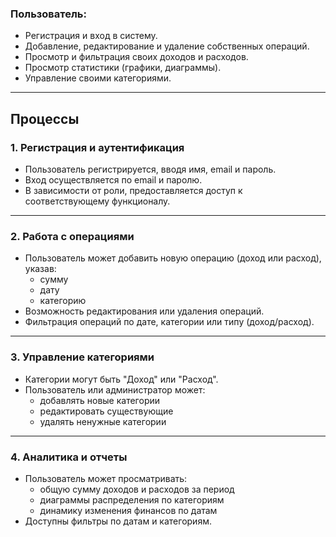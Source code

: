 
### Пользователь:
- Регистрация и вход в систему.
- Добавление, редактирование и удаление собственных операций.
- Просмотр и фильтрация своих доходов и расходов.
- Просмотр статистики (графики, диаграммы).
- Управление своими категориями.

---

## Процессы

### 1. Регистрация и аутентификация
- Пользователь регистрируется, вводя имя, email и пароль.
- Вход осуществляется по email и паролю.
- В зависимости от роли, предоставляется доступ к соответствующему функционалу.

---

### 2. Работа с операциями
- Пользователь может добавить новую операцию (доход или расход), указав:
  - сумму
  - дату
  - категорию
- Возможность редактирования или удаления операций.
- Фильтрация операций по дате, категории или типу (доход/расход).

---

### 3. Управление категориями
- Категории могут быть "Доход" или "Расход".
- Пользователь или администратор может:
  - добавлять новые категории
  - редактировать существующие
  - удалять ненужные категории

---

### 4. Аналитика и отчеты
- Пользователь может просматривать:
  - общую сумму доходов и расходов за период
  - диаграммы распределения по категориям
  - динамику изменения финансов по датам
- Доступны фильтры по датам и категориям.
